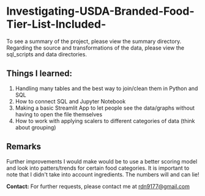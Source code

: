 # Investigating-USDA-Branded-Food-Tier-List-Included-

To see a summary of the project, please view the summary directory. Regarding the source and transformations of the data, please view the sql_scripts and data directories. 

## Things I learned:
1. Handling many tables and the best way to join/clean them in Python and SQL
2. How to connect SQL and Jupyter Notebook
3. Making a basic Streamlit App to let people see the data/graphs without having to open the file themselves
4. How to work with applying scalers to different categories of data (think about grouping)

## Remarks
Further improvements I would make would be to use a better scoring model and look into patters/trends for certain food categories. It is important to note that I didn't take into account ingredients. The numbers will and can lie! 

__Contact:__ For further requests, please contact me at rdn9177@gmail.com
